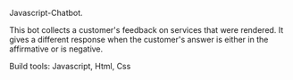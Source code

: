 Javascript-Chatbot.

This bot collects a customer's feedback on services that were rendered. It gives a different response when the customer's answer is either in the affirmative or is negative.

Build tools:
Javascript, Html, Css
